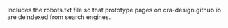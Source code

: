 Includes the robots.txt file so that prototype pages on cra-design.github.io are deindexed from search engines.
